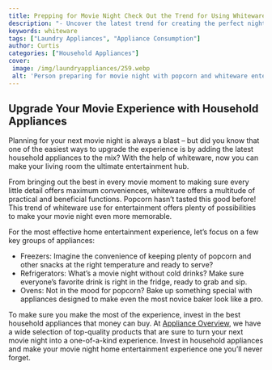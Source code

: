 ```yaml
---
title: Prepping for Movie Night Check Out the Trend for Using Whiteware for Entertainment
description: "- Uncover the latest trend for creating the perfect night in with the power of whiteware Find out what you need to create the perfect night in with family and friends"
keywords: whiteware
tags: ["Laundry Appliances", "Appliance Consumption"]
author: Curtis
categories: ["Household Appliances"]
cover: 
 image: /img/laundryappliances/259.webp
 alt: 'Person preparing for movie night with popcorn and whiteware entertainment items'
---
```

## Upgrade Your Movie Experience with Household Appliances
Planning for your next movie night is always a blast – but did you know that one of the easiest ways to upgrade the experience is by adding the latest household appliances to the mix? With the help of whiteware, now you can make your living room the ultimate entertainment hub. 

From bringing out the best in every movie moment to making sure every little detail offers maximum conveniences, whiteware offers a multitude of practical and beneficial functions. Popcorn hasn’t tasted this good before! This trend of whiteware use for entertainment offers plenty of possibilities to make your movie night even more memorable. 

For the most effective home entertainment experience, let’s focus on a few key groups of appliances: 
- Freezers: Imagine the convenience of keeping plenty of popcorn and other snacks at the right temperature and ready to serve? 
- Refrigerators: What’s a movie night without cold drinks? Make sure everyone’s favorite drink is right in the fridge, ready to grab and sip. 
- Ovens: Not in the mood for popcorn? Bake up something special with appliances designed to make even the most novice baker look like a pro.

To make sure you make the most of the experience, invest in the best household appliances that money can buy. At [Appliance Overview](./pages/appliance-overview), we have a wide selection of top-quality products that are sure to turn your next movie night into a one-of-a-kind experience. Invest in household appliances and make your movie night home entertainment experience one you’ll never forget.
